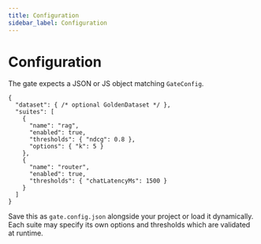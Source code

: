 ```yaml
---
title: Configuration
sidebar_label: Configuration
---
```


# Configuration

The gate expects a JSON or JS object matching `GateConfig`.

```jsonc
{
  "dataset": { /* optional GoldenDataset */ },
  "suites": [
    {
      "name": "rag",
      "enabled": true,
      "thresholds": { "ndcg": 0.8 },
      "options": { "k": 5 }
    },
    {
      "name": "router",
      "enabled": true,
      "thresholds": { "chatLatencyMs": 1500 }
    }
  ]
}
```

Save this as `gate.config.json` alongside your project or load it dynamically. Each suite may specify its own options and thresholds which are validated at runtime.
